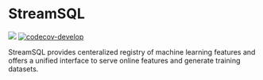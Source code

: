 # StreamSQL

![](https://github.com/streamsql-io/streamsql/workflows/Client%20Unit%20Tests/badge.svg?branch=develop)
[![codecov-develop](https://codecov.io/gh/streamsql-io/streamsql/branch/develop/graph/badge.svg)](https://codecov.io/gh/streamsql-io/streamsql)

StreamSQL provides centeralized registry of machine learning features and offers a unified interface to serve online features and generate training datasets.
